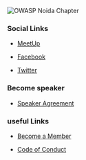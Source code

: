 <!--### Chapter Information
* Chapter Region -->


![OWASP Noida Chapter](OWASP.png
"OWASP Noida Chapter")

### Social Links
 

* [MeetUp](https://www.meetup.com/OWASP-Noida-Chapter/)

* [Facebook](https://www.facebook.com/OWASPBangalore/)
 
* [Twitter](https://twitter.com/OWASPBangalore)
 

### Become speaker

* [Speaker Agreement](https://www.owasp.org/index.php/Speaker_Agreement)


### useful Links
* [Become a Member](https://www.owasp.org/index.php/Membership)

* [Code of Conduct](https://www.owasp.org/index.php/Governance/Conference_Policies)
